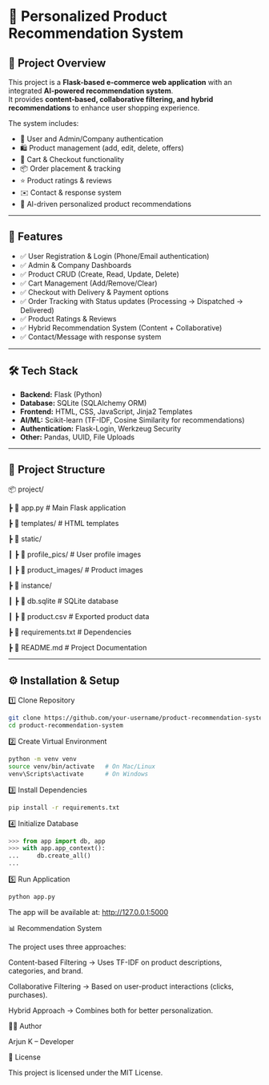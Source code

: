 # 🛒 Personalized Product Recommendation System

## 📌 Project Overview
This project is a **Flask-based e-commerce web application** with an integrated **AI-powered recommendation system**.  
It provides **content-based, collaborative filtering, and hybrid recommendations** to enhance user shopping experience.  

The system includes:
- 👤 User and Admin/Company authentication
- 🛍️ Product management (add, edit, delete, offers)
- 🛒 Cart & Checkout functionality
- 📦 Order placement & tracking
- ⭐ Product ratings & reviews
- ✉️ Contact & response system
- 🔮 AI-driven personalized product recommendations

---

## 🚀 Features
- ✅ User Registration & Login (Phone/Email authentication)  
- ✅ Admin & Company Dashboards  
- ✅ Product CRUD (Create, Read, Update, Delete)  
- ✅ Cart Management (Add/Remove/Clear)  
- ✅ Checkout with Delivery & Payment options  
- ✅ Order Tracking with Status updates (Processing → Dispatched → Delivered)  
- ✅ Product Ratings & Reviews  
- ✅ Hybrid Recommendation System (Content + Collaborative)  
- ✅ Contact/Message with response system  

---

## 🛠️ Tech Stack
- **Backend:** Flask (Python)  
- **Database:** SQLite (SQLAlchemy ORM)  
- **Frontend:** HTML, CSS, JavaScript, Jinja2 Templates  
- **AI/ML:** Scikit-learn (TF-IDF, Cosine Similarity for recommendations)  
- **Authentication:** Flask-Login, Werkzeug Security  
- **Other:** Pandas, UUID, File Uploads  

---

## 📂 Project Structure

📦 project/

┣ 📜 app.py # Main Flask application

┣ 📂 templates/ # HTML templates

┣ 📂 static/

┃ ┣ 📂 profile_pics/ # User profile images

┃ ┣ 📂 product_images/ # Product images

┣ 📂 instance/

┃ ┣ 📜 db.sqlite # SQLite database

┃ ┣ 📜 product.csv # Exported product data

┣ 📜 requirements.txt # Dependencies

┣ 📜 README.md # Project Documentation





---

## ⚙️ Installation & Setup

 1️⃣ Clone Repository
```bash
git clone https://github.com/your-username/product-recommendation-system.git
cd product-recommendation-system
```
2️⃣ Create Virtual Environment
```bash
python -m venv venv
source venv/bin/activate   # On Mac/Linux
venv\Scripts\activate      # On Windows
```
3️⃣ Install Dependencies
```bash
pip install -r requirements.txt
```
4️⃣ Initialize Database

```python
>>> from app import db, app
>>> with app.app_context():
...     db.create_all()
...
```
5️⃣ Run Application
```bash
python app.py

```
The app will be available at: http://127.0.0.1:5000

📊 Recommendation System

The project uses three approaches:

Content-based Filtering → Uses TF-IDF on product descriptions, categories, and brand.

Collaborative Filtering → Based on user-product interactions (clicks, purchases).

Hybrid Approach → Combines both for better personalization.

🧑‍💻 Author

Arjun K – Developer

📜 License

This project is licensed under the MIT License.
